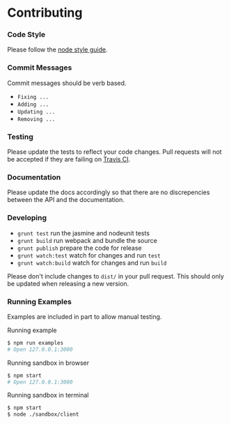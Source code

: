 # Contributing

### Code Style

Please follow the [node style guide](https://github.com/felixge/node-style-guide).

### Commit Messages

Commit messages should be verb based.

- `Fixing ...`
- `Adding ...`
- `Updating ...`
- `Removing ...`

### Testing

Please update the tests to reflect your code changes. Pull requests will not be accepted if they are failing on [Travis CI](https://travis-ci.org/mzabriskie/axios).

### Documentation

Please update the docs accordingly so that there are no discrepencies between the API and the documentation.

### Developing

- `grunt test` run the jasmine and nodeunit tests
- `grunt build` run webpack and bundle the source
- `grunt publish` prepare the code for release
- `grunt watch:test` watch for changes and run `test`
- `grunt watch:build` watch for changes and run `build`

Please don't include changes to `dist/` in your pull request. This should only be updated when releasing a new version.

### Running Examples

Examples are included in part to allow manual testing.

Running example

```bash
$ npm run examples
# Open 127.0.0.1:3000
```

Running sandbox in browser

```bash
$ npm start
# Open 127.0.0.1:3000
```

Running sandbox in terminal

```bash
$ npm start
$ node ./sandbox/client
```
